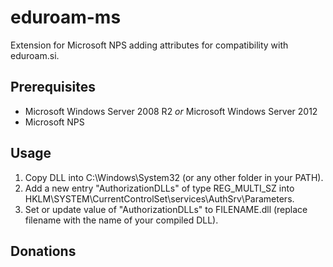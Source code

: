 eduroam-ms
==========

Extension for Microsoft NPS adding attributes for compatibility with eduroam.si.

## Prerequisites

* Microsoft Windows Server 2008 R2 _or_ Microsoft Windows Server 2012
* Microsoft NPS

## Usage

1. Copy DLL into C:\Windows\System32 (or any other folder in your PATH).
2. Add a new entry "AuthorizationDLLs" of type REG_MULTI_SZ into HKLM\SYSTEM\CurrentControlSet\services\AuthSrv\Parameters.
3. Set or update value of "AuthorizationDLLs" to FILENAME.dll (replace filename with the name of your compiled DLL).

## Donations